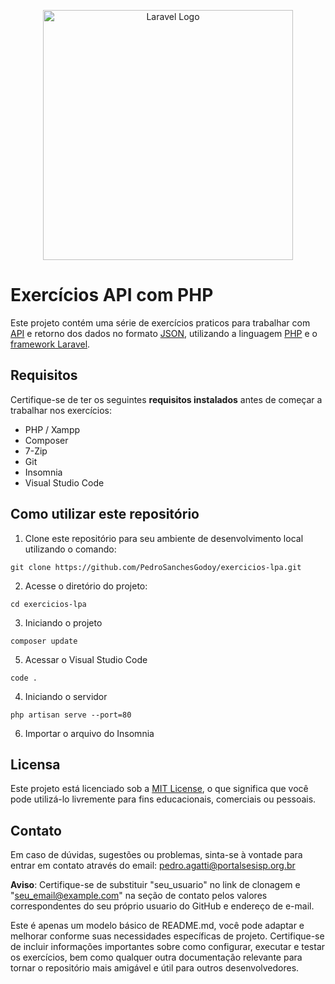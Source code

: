 <p align="center"><a href="https://laravel.com" target="_blank"><img src="https://raw.githubusercontent.com/laravel/art/master/logo-lockup/5%20SVG/2%20CMYK/1%20Full%20Color/laravel-logolockup-cmyk-red.svg" width="400" alt="Laravel Logo"></a></p>

# Exercícios API com PHP

Este projeto contém uma série de exercícios praticos para trabalhar com [API](https://www.techtudo.com.br/listas/2020/06/o-que-e-api-e-para-que-serve-cinco-perguntas-e-respostas.ghtml)  e retorno dos dados no formato [JSON](https://rockcontent.com/br/blog/json/), utilizando a linguagem [PHP](https://www.php.net/manual/pt_BR/intro-whatis.php) e o [framework Laravel](https://medium.com/desenvolvendo-com-paixao/o-que-%C3%A9-laravel-porque-us%C3%A1-lo-955c95d2453d).

## Requisitos

Certifique-se de ter os seguintes **requisitos instalados** antes de começar a trabalhar nos exercícios:

 * PHP / Xampp
 * Composer 
 * 7-Zip 
 * Git 
 * Insomnia 
 * Visual Studio Code
 
## Como utilizar este repositório

1. Clone este repositório para seu ambiente de desenvolvimento local utilizando o comando:
```
git clone https://github.com/PedroSanchesGodoy/exercicios-lpa.git
```
2.  Acesse o diretório do projeto:
```
cd exercicios-lpa
```
3. Iniciando o projeto
```
composer update
```
5. Acessar o Visual Studio Code
```
code .
```
4. Iniciando o servidor
```
php artisan serve --port=80
```
6. Importar o arquivo do Insomnia


## Licensa

Este projeto está licenciado sob a [MIT License](LICENSE), o que significa que você pode utilizá-lo livremente para fins educacionais, comerciais ou pessoais.


## Contato

Em caso de dúvidas, sugestões ou problemas, sinta-se à vontade para entrar em contato através do email: pedro.agatti@portalsesisp.org.br

**Aviso**: Certifique-se de substituir "seu_usuario" no link de clonagem e "seu_email@example.com" na seção de contato pelos valores correspondentes do seu próprio usuario do GitHub e endereço de e-mail.

Este é apenas um modelo básico de README.md, você pode adaptar e melhorar conforme suas necessidades específicas de projeto. Certifique-se de incluir informações importantes sobre como configurar, executar e testar os exercícios, bem como qualquer outra documentação relevante para tornar o repositório mais amigável e útil para outros desenvolvedores. 
